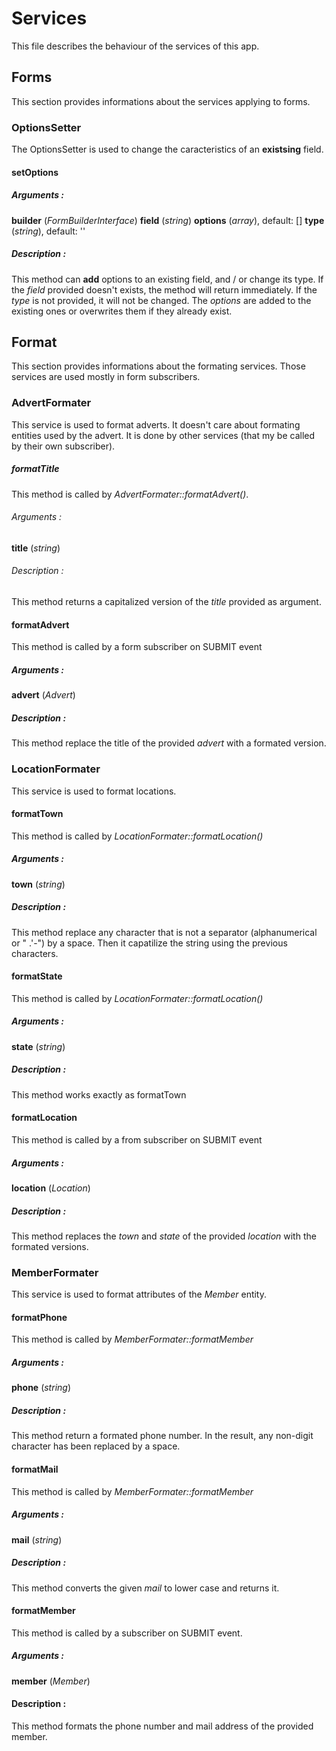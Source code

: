 # Services

This file describes the behaviour of the services of this app.

## Forms

This section provides informations about the services applying to forms.

### OptionsSetter

The OptionsSetter is used to change the caracteristics of an **existsing**
field.

#### setOptions

##### Arguments :

**builder** (*FormBuilderInterface*)
**field** (*string*)
**options** (*array*), default: []
**type** (*string*), default: ''

##### Description :

This method can **add** options to an existing field, and / or change its
type. If the *field* provided doesn't exists, the method will return immediately.
If the *type* is not provided, it will not be changed. The *options* are added
to the existing ones or overwrites them if they already exist.

## Format

This section provides informations about the formating services. Those services
are used mostly in form subscribers.

### AdvertFormater

This service is used to format adverts. It doesn't care about formating
entities used by the advert. It is done by other services (that my be called
by their own subscriber).

##### formatTitle

This method is called by *AdvertFormater::formatAdvert()*.

###### Arguments :

**title** (*string*)

###### Description :

This method returns a capitalized version of the *title* provided as
argument.

#### formatAdvert

This method is called by a form subscriber on SUBMIT event

##### Arguments :

**advert** (*Advert*)

##### Description :

This method replace the title of the provided *advert* with a formated version.

### LocationFormater

This service is used to format locations.

#### formatTown

This method is called by *LocationFormater::formatLocation()*

##### Arguments :

**town** (*string*)

##### Description :

This method replace any character that is not a separator (alphanumerical
or " .'-") by a space. Then it capatilize the string using the previous characters.

#### formatState

This method is called by *LocationFormater::formatLocation()*

##### Arguments :

**state** (*string*)

##### Description :

This method works exactly as formatTown
#### formatLocation

This method is called by a from subscriber on SUBMIT event

##### Arguments :

**location** (*Location*)

##### Description :

This method replaces the *town* and *state* of the provided *location* with
the formated versions.

### MemberFormater

This service is used to format attributes of the *Member* entity.

#### formatPhone

This method is called by *MemberFormater::formatMember*

##### Arguments :

**phone** (*string*)

##### Description :

This method return a formated phone number. In the result, any non-digit
character has been replaced by a space.

#### formatMail

This method is called by *MemberFormater::formatMember*

##### Arguments :

**mail** (*string*)

##### Description :

This method converts the given *mail* to lower case and returns it.

#### formatMember

This method is called by a subscriber on SUBMIT event.

##### Arguments :

**member** (*Member*)

#### Description :

This method formats the phone number and mail address of the provided member.

